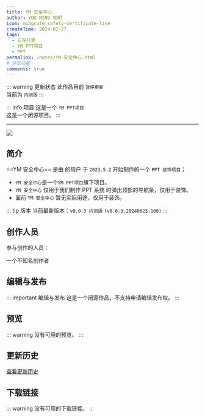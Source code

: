 ```yaml
---
title: YM 安全中心
author: YOU MING 柚明
icon: mingcute:safety-certificate-line
createTime: 2024-07-27
tags:
  - 正在托更
  - YM PPT项目
  - PPT
permalink: /notes/YM-安全中心.html
# 评论功能
comments: true
---
```


::: warning 更新状态
此作品目前 `暂停更新`  
当前为 `内测版`
:::

::: info 项目
这是一个 `YM PPT项目`  
这是一个闭源项目。
:::

---

![](https://image.youming.us.kg/aqzx.png)

## <Icon name="mingcute:document-line" color="currentColor" /> 简介

==YM 安全中心== 是由 <Badge text="Youming 工作室" type="tip" /> 的用户 <Badge text="YOU MING 柚明" type="info" /> 于 `2023.5.2` 开始制作的一个 `PPT 装饰项目`；

- `YM 安全中心`是一个`YM PPT项目`旗下项目。
- `YM 安全中心` 仅用于我们制作 PPT 系统 时弹出顶部的导航条，仅用于装饰。
- 面前 `YM 安全中心` 暂无实际用途，仅用于装饰。

::: tip 版本
当前最新版本：`v0.0.3 内测版` `(v0.0.3.20240623.100)`
:::

## <Icon name="mingcute:contacts-3-line" color="currentColor" /> 创作人员

参与创作的人员：<Badge text="YOU MING 柚明" type="info" />

<LinkCard title="YOU MING 柚明" icon="https://image.youming.us.kg/ym-ys.png" href="/notes/更多/工作室.html#you-ming-柚明">
    一个不知名创作者
</LinkCard>

## <Icon name="mingcute:pencil-3-line" color="currentColor" /> 编辑与发布

::: important 编辑与发布
这是一个闭源作品，不支持申请编辑发布权。
:::

## <Icon name="mingcute:eye-2-line" color="currentColor" /> 预览

::: warning
没有可用的预览。
:::

## <Icon name="mingcute:history-anticlockwise-line" color="currentColor" /> 更新历史

[查看更新历史](/notes/更新历史/YM-安全中心.html)

## <Icon name="mingcute:arrow-to-down-line" color="currentColor" /> 下载链接

::: warning
没有可用的下载链接。
:::